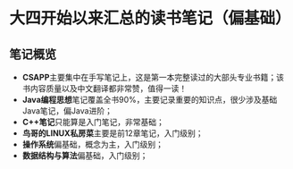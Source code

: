 # 大四开始以来汇总的读书笔记（偏基础）
## 笔记概览
- **CSAPP**主要集中在手写笔记上，这是第一本完整读过的大部头专业书籍；该书内容质量以及中文翻译都非常赞，值得一读！
- **Java编程思想**笔记覆盖全书90%，主要记录重要的知识点，很少涉及基础Java笔记，偏Java进阶；
- **C++笔记**只能算是入门笔记，非常基础；
- **鸟哥的LINUX私房菜**主要是前12章笔记，入门级别；
- **操作系统**偏基础，概念为主，入门级别；
- **数据结构与算法**偏基础，入门级别；
